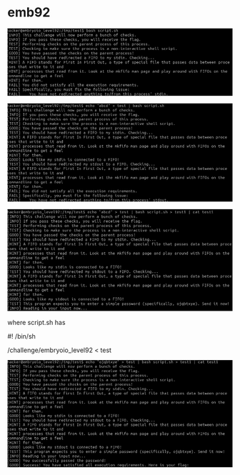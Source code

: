 # emb92

![I need to redirect fifo to stdin of challenge](<../.gitbook/assets/image (165).png>)

![now I need to redirect challenge's stdout ](<../.gitbook/assets/image (99).png>)

![I took the stdin as a 1st fifo and then redirect stdout as 2nd fifo and catching it with cat ](<../.gitbook/assets/image (80).png>)

where script.sh has

\#! /bin/sh

/challenge/embryoio\_level92 < test

![Now with the demanded password, I get the flag.](<../.gitbook/assets/image (66).png>)
